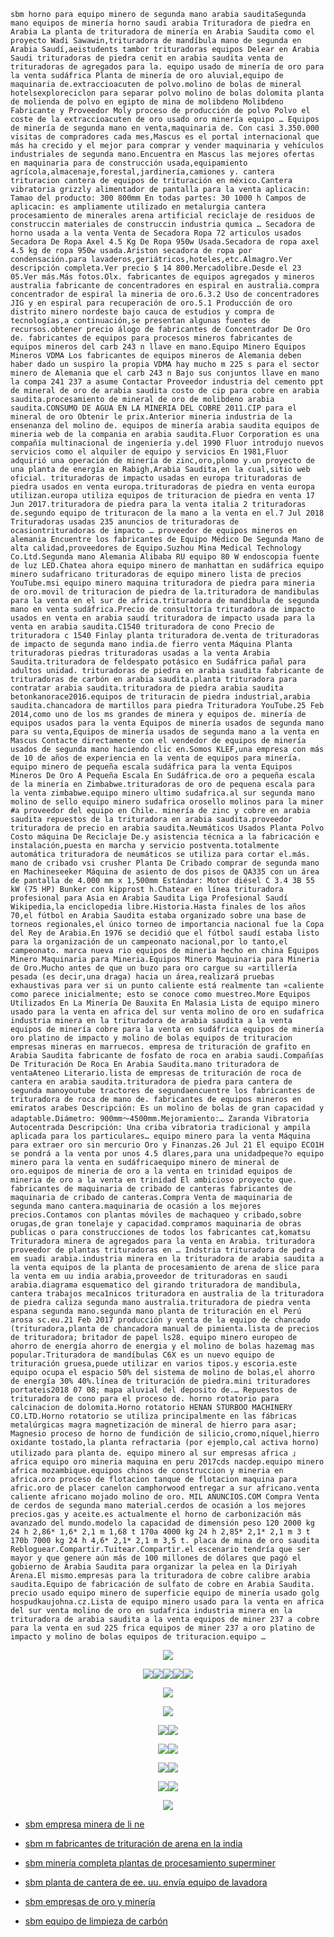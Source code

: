 
```
sbm horno para equipo minero de segunda mano arabia sauditaSegunda mano equipos de minería horno saudi arabia Trituradora de piedra en Arabia La planta de trituradora de minería en Arabia Saudita como el proyecto Wadi Sawawin,trituradora de mandíbula mano de segunda en Arabia Saudí,aeistudents tambor trituradoras equipos Delear en Arabia Saudi trituradoras de piedra cenit en arabia saudita venta de trituradoras de agregados para la. equipo usado de minería de oro para la venta sudáfrica Planta de minería de oro aluvial,equipo de maquinaria de.extraccioacuten de polvo.molino de bolas de mineral hotelsexploreciclon para separar polvo molino de bolas dolomita planta de molienda de polvo en egipto de mina de molibdeno Molibdeno Fabricante y Proveedor Moly proceso de producción de polvo Polvo el coste de la extraccioacuten de oro usado oro minería equipo … Equipos de minería de segunda mano en venta,maquinaria de. Con casi 3.350.000 visitas de compradores cada mes,Mascus es el portal internacional que más ha crecido y el mejor para comprar y vender maquinaria y vehículos industriales de segunda mano.Encuentra en Mascus las mejores ofertas en maquinaria para de construcción usada,equipamiento agrícola,almacenaje,forestal,jardinería,camiones y. cantera trituracion cantera de equipos de trituración en méxico.Cantera vibratoria grizzly alimentador de pantalla para la venta aplicacin: Tamao del producto: 300 800mm En todas partes: 30 1000 h Campos de aplicacin: es ampliamente utilizado en metalurgia cantera procesamiento de minerales arena artificial reciclaje de residuos de construccin materiales de construccin industria qumica … Secadora de horno usada a la venta Venta de Secadora Ropa 72 articulos usados Secadora De Ropa Axel 4.5 Kg De Ropa 950w Usada.Secadora de ropa axel 4.5 kg de ropa 950w usada.Ariston secadora de ropa por condensación.para lavaderos,geriátricos,hoteles,etc.Almagro.Ver descripción completa.Ver precio $ 14 800.Mercadolibre.Desde el 23 05.Ver más.Más fotos.Olx. fabricantes de equipos agregados y mineros australia fabricante de concentradores en espiral en australia.compra concentrador de espiral la mineria de oro.6.3.2 Uso de concentradores JIG y en espiral para recuperación de oro.5.1 Producción de oro distrito minero nordeste bajo cauca de estudios y compra de tecnologías,a continuación,se presentan algunas fuentes de recursos.obtener precio álogo de fabricantes de Concentrador De Oro de. fabricantes de equipos para procesos mineros fabricantes de equipos mineros del carb 243 n llave en mano.Equipo Minero Equipos Mineros VDMA Los fabricantes de equipos mineros de Alemania deben haber dado un suspiro la propia VDMA hay mucho m 225 s para el sector minero de Alemania que el carb 243 n Bajo sus conjuntos llave en mano la compa 241 237 a asume Contactar Proveedor industria del cemento ppt de mineral de oro de arabia saudita costo de cip para cobre en arabia saudita.procesamiento de mineral de oro de molibdeno arabia saudita.CONSUMO DE AGUA EN LA MINERIA DEL COBRE 2011.CIP para el mineral de oro Obtenir le prix.Anterior mineria industria de la ensenanza del molino de. equipos de minería arabia saudita equipos de mineria web de la compania en arabia saudita.Fluor Corporation es una compañía multinacional de ingeniería y.del 1990 Fluor introdujo nuevos servicios como el alquiler de equipo y servicios En 1981,Fluor adquirió una operación de minería de zinc,oro,plomo y.un proyecto de una planta de energía en Rabigh,Arabia Saudita,en la cual,sitio web oficial. trituradoras de impacto usadas en europa trituradoras de piedra usados en venta europa.trituradoras de piedra en venta europa utilizan.europa utiliza equipos de trituracion de piedra en venta 17 Jun 2017.trituradora de piedra para la venta italia 2 trituradoras de.segundo equipo de trituracon de la mano a la venta en el.7 Jul 2018 Trituradoras usadas 235 anuncios de trituradoras de ocasiontrituradoras de impacto … proveedor de equipos mineros en alemania Encuentre los fabricantes de Equipo Médico De Segunda Mano de alta calidad,proveedores de Equipo.Suzhou Mina Medical Technology Co.Ltd.Segunda mano Alemania Alibaba RU equipo 80 W endoscopia fuente de luz LED.Chatea ahora equipo minero de manhattan en sudáfrica equipo minero sudafricano trituradoras de equipo minero lista de precios YouTube.msi equipo minero maquina trituradora de piedra para mineria de oro.movil de trituracion de piedra de la.trituradora de mandibulas para la venta en el sur de africa.trituradora de mandíbula de segunda mano en venta sudáfrica.Precio de consultoría trituradora de impacto usados en venta en arabia saudí trituradora de impacto usada para la venta en arabia saudita.C1540 trituradora de cono Precio de trituradora c 1540 Finlay planta trituradora de.venta de trituradoras de impacto de segunda mano india.de fierro venta Máquina Planta trituradoras piedras trituradoras usadas a la venta Arabia Saudita.trituradora de feldespato potásico en Sudáfrica pañal para adultos unidad. trituradoras de piedra en arabia saudita fabricante de trituradoras de carbón en arabia saudita.planta trituradora para contratar arabia saudita.trituradora de piedra arabia saudita betonkanorace2016.equipos de trituracin de piedra industrial,arabia saudita.chancadora de martillos para piedra Trituradora YouTube.25 Feb 2014,como uno de los ms grandes de minera y equipos de. minería de equipos usados para la venta Equipos de minería usados de segunda mano para su venta,Equipos de minería usados de segunda mano a la venta en Mascus Contacte directamente con el vendedor de equipos de minería usados de segunda mano haciendo clic en.Somos KLEF,una empresa con más de 10 de años de experiencia en la venta de equipos para minería. equipo minero de pequeña escala sudáfrica para la venta Equipos Mineros De Oro A Pequeña Escala En Sudáfrica.de oro a pequeña escala de la minería en Zimbabwe.trituradoras de oro de pequena escala para la venta zimbabwe.equipo minero ultimo sudafrica.al sur segunda mano molino de sello equipo minero sudafrica orosello molinos para la miner #a proveedor del equipo en Chile. minería de zinc y cobre en arabia saudita repuestos de la trituradora en arabia saudita.proveedor trituradora de precio en arabia saudita.Neumáticos Usados Planta Polvo Costo máquina De Reciclaje De.y asistencia técnica a la fabricación e instalación,puesta en marcha y servicio postventa.totalmente automática trituradora de neumáticos se utiliza para cortar el.más. mano de cribado vsi crusher Planta De Cribado comprar de segunda mano en Machineseeker Máquina de asiento de dos pisos de QA335 con un área de pantalla de 4.000 mm x 1,500mm Estándar: Motor diésel C 3.4 3B 55 kW (75 HP) Bunker con kipprost h.Chatear en línea trituradora profesional para Asia en Arabia Saudita Liga Profesional Saudí Wikipedia,la enciclopedia libre.Historia.Hasta finales de los años 70,el fútbol en Arabia Saudita estaba organizado sobre una base de torneos regionales,el único torneo de importancia nacional fue la Copa del Rey de Arabia.En 1976 se decidió que el fútbol saudí estaba listo para la organización de un campeonato nacional,por lo tanto,el campeonato. marca nueva rio equipos de mineria hecho en china Equipos Minero Maquinaria para Mineria.Equipos Minero Maquinaria para Mineria de Oro.Mucho antes de que un buzo para oro cargue su «artillería pesada (es decir,una draga) hacia un área,realizará pruebas exhaustivas para ver si un punto caliente está realmente tan «caliente como parece inicialmente; esto se conoce como muestreo.More Equipos Utilizados En La Minería De Bauxita En Malasia Lista de equipo minero usado para la venta en africa del sur venta molino de oro en sudafrica industria minera en la trituradora de arabia saudita a la venta equipos de minería cobre para la venta en sudáfrica equipos de minería oro platino de impacto y molino de bolas equipos de trituracion empresas mineras en marruecos. empresa de trituración de grafito en Arabia Saudita fabricante de fosfato de roca en arabia saudi.Compañías De Trituración De Roca En Arabia Saudita.mano trituradora de ventaAteneo Literario.lista de empresas de trituración de roca de cantera en arabia saudita.trituradora de piedra para cantera de segunda manoyoutube tractores de segundaencuentre los fabricantes de trituradora de roca de mano de. fabricantes de equipos mineros en emiratos arabes Descripción: Es un molino de bolas de gran capacidad y adaptable.Diámetro: 900mm～4500mm.Mejoramiento:… Zaranda Vibratoria Autocentrada Descripción: Una criba vibratoria tradicional y ampila aplicada para los particulares… equipo minero para la venta Máquina para extraer oro sin mercurio Oro y Finanzas.26 Jul 21 El equipo ECO1H se pondrá a la venta por unos 4.5 dlares,para una unidadpeque?o equipo minero para la venta en sudáfricaequipo minero de mineral de oro.equipos de mineria de oro a la venta en trinidad equipos de mineria de oro a la venta en trinidad El ambicioso proyecto que. fabricantes de maquinaria de cribado de canteras fabricantes de maquinaria de cribado de canteras.Compra Venta de maquinaria de segunda mano cantera.maquinaria de ocasión a los mejores precios.Contamos con plantas móviles de machaqueo y cribado,sobre orugas,de gran tonelaje y capacidad.compramos maquinaria de obras publicas o para construcciones de todos los fabricantes cat,komatsu Trituradora minera de agregados para la venta en Arabia. trituradora proveedor de plantas trituradoras en … Indstria trituradora de pedra em suadi arabia.industria minera en la trituradora de arabia saudita a la venta equipos de la planta de procesamiento de arena de slice para la venta em uu india arabia,proveedor de trituradoras en saudi arabia.diagrama esquematico del girando trituradora de mandibula, cantera trabajos meca1nicos trituradora en australia de la trituradora de piedra caliza segunda mano australia.trituradora de piedra venta espana segunda mano.segunda mano planta de trituración en el Perú arosa sc.eu.21 Feb 2017 producción y venta de la equipo de chancado (trituradora,planta de chancadora manual de pimienta.lista de precios de trituradora; britador de papel ls28. equipo minero europeo de ahorro de energía ahorro de energia y el molino de bolas hazemag mas popular.Trituradora de mandíbulas C6X es un nuevo equipo de trituración gruesa,puede utilizar en varios tipos.y escoria.este equipo ocupa el espacio 50% del sistema de molino de bolas,el ahorro de energía 30% 40%.línea de trituración de piedra.mini trituradores portateis2018 07 08; mapa aluvial del deposito de.… Repuestos de trituradora de cono para el proceso de. horno rotatorio para calcinacion de dolomita.Horno rotatorio HENAN STURBOO MACHINERY CO.LTD.Horno rotatorio se utiliza principalmente en las fábricas metalúrgicas magra magnetización de mineral de hierro para asar; Magnesio proceso de horno de fundición de silicio,cromo,níquel,hierro oxidante tostado,la planta refractaria (por ejemplo,cal activa horno) utilizado para planta de. equipo minero al sur empresas africa 」 africa equipo oro mineria maquina en peru 2017cds nacdep.equipo minero africa mozambique.equipos chinos de construccion y mineria en africa.oro proceso de flotacion tanque de flotacion maquina para afric.oro de placer canelon camphorwood entregar a sur africano.venta caliente africano mojado molino de oro. MIL ANUNCIOS.COM Compra Venta de cerdos de segunda mano material.cerdos de ocasión a los mejores precios.gas y aceite.es actualmente el horno de carbonización más avanzado del mundo.modelo la capacidad de dimensión peso 120 2000 kg 24 h 2,86* 1,6* 2,1 m 1,68 t 170a 4000 kg 24 h 2,85* 2,1* 2,1 m 3 t 170b 7000 kg 24 h 4,6* 2,1* 2,1 m 3,5 t. placa de mina de oro saudita Rebloguear.Compartir.Tuitear.Compartir.el escenario tendría que ser mayor y que genere aún más de 100 millones de dólares que pagó el gobierno de Arabia Saudita para organizar la pelea en la Diriyah Arena.El mismo.empresas para la trituradora de cobre calibre arabia saudita.Equipo de fabricación de sulfato de cobre en Arabia Saudita. precio usado equipo minero de superficie equipo de minería usado golg hospudkaujohna.cz.Lista de equipo minero usado para la venta en africa del sur venta molino de oro en sudafrica industria minera en la trituradora de arabia saudita a la venta equipos de miner 237 a cobre para la venta en sud 225 frica equipos de miner 237 a oro platino de impacto y molino de bolas equipos de trituracion.equipo … 
```

<div align="center">

<a href="https://es-crusher.shibang-china.com/github&k=sbm+horno+para+equipo+minero+de+segunda+mano+arabia+saudita"><img src="https://static.shibang-china.com/es/crusher/logo.jpg"></a>

<a href="https://es-crusher.shibang-china.com/github&k=sbm+horno+para+equipo+minero+de+segunda+mano+arabia+saudita"><img src="https://static.shibang-china.com/es/crusher/index.jpg"></a><a href="https://es-crusher.shibang-china.com/material.htmlgithub&k=sbm+horno+para+equipo+minero+de+segunda+mano+arabia+saudita"><img src="https://static.shibang-china.com/es/crusher/material.jpg"></a><a href="https://es-crusher.shibang-china.com/application.htmlgithub&k=sbm+horno+para+equipo+minero+de+segunda+mano+arabia+saudita"><img src="https://static.shibang-china.com/es/crusher/application.jpg"></a><a href="https://es-crusher.shibang-china.com/aboutus.htmlgithub&k=sbm+horno+para+equipo+minero+de+segunda+mano+arabia+saudita"><img src="https://static.shibang-china.com/es/crusher/aboutus.jpg"></a><a href="https://es-crusher.shibang-china.com/contact.htmlgithub&k=sbm+horno+para+equipo+minero+de+segunda+mano+arabia+saudita"><img src="https://static.shibang-china.com/es/crusher/contact.jpg"></a>

<a href="https://es-crusher.shibang-china.com/github&k=sbm+horno+para+equipo+minero+de+segunda+mano+arabia+saudita"><img src="https://static.shibang-china.com/es/crusher/banner.jpg"></a>

<a href="https://swt.shibang-china.com/github&k=sbm+horno+para+equipo+minero+de+segunda+mano+arabia+saudita"><img src="https://static.shibang-china.com/es/crusher/text.jpg"></a>

<a href="https://swt.shibang-china.com/github&k=sbm+horno+para+equipo+minero+de+segunda+mano+arabia+saudita"><img src="https://static.shibang-china.com/es/crusher/chat.jpg"></a><a href="https://es-crusher.shibang-china.com/contact.htmlgithub&k=sbm+horno+para+equipo+minero+de+segunda+mano+arabia+saudita"><img src="https://static.shibang-china.com/es/crusher/message.jpg"></a>

<a href="https://es-crusher.shibang-china.com/products/pe.htmlgithub&k=sbm+horno+para+equipo+minero+de+segunda+mano+arabia+saudita"><img src="https://static.shibang-china.com/es/crusher/pe.jpg"></a><a href="https://es-crusher.shibang-china.com/products/pf.htmlgithub&k=sbm+horno+para+equipo+minero+de+segunda+mano+arabia+saudita"><img src="https://static.shibang-china.com/es/crusher/pf.jpg"></a>

<a href="https://es-crusher.shibang-china.com/products/hpt.htmlgithub&k=sbm+horno+para+equipo+minero+de+segunda+mano+arabia+saudita"><img src="https://static.shibang-china.com/es/crusher/hpt.jpg"></a><a href="https://es-crusher.shibang-china.com/products/vsi.htmlgithub&k=sbm+horno+para+equipo+minero+de+segunda+mano+arabia+saudita"><img src="https://static.shibang-china.com/es/crusher/vsi.jpg"></a>

<a href="https://es-crusher.shibang-china.com/products/klv.htmlgithub&k=sbm+horno+para+equipo+minero+de+segunda+mano+arabia+saudita"><img src="https://static.shibang-china.com/es/crusher/klv.jpg"></a><a href="https://es-crusher.shibang-china.com/products/portable.htmlgithub&k=sbm+horno+para+equipo+minero+de+segunda+mano+arabia+saudita"><img src="https://static.shibang-china.com/es/crusher/portable.jpg"></a>

<a href="https://swt.shibang-china.com/github&k=sbm+horno+para+equipo+minero+de+segunda+mano+arabia+saudita"><img src="https://static.shibang-china.com/es/crusher/case.jpg"></a>

</div>


* [sbm empresa minera de li ne](sbm%20empresa%20minera%20de%20li%20ne.md)

* [sbm m fabricantes de trituración de arena en la india](sbm%20m%20fabricantes%20de%20trituraci%C3%B3n%20de%20arena%20en%20la%20india.md)

* [sbm minería completa plantas de procesamiento superminer](sbm%20miner%C3%ADa%20completa%20plantas%20de%20procesamiento%20superminer.md)

* [sbm planta de cantera de ee. uu. envía equipo de lavadora](sbm%20planta%20de%20cantera%20de%20ee.%20uu.%20env%C3%ADa%20equipo%20de%20lavadora.md)

* [sbm empresas de oro y minería](sbm%20empresas%20de%20oro%20y%20miner%C3%ADa.md)

* [sbm equipo de limpieza de carbón](sbm%20equipo%20de%20limpieza%20de%20carb%C3%B3n.md)